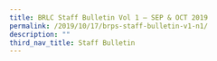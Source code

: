 ```yaml
---
title: BRLC Staff Bulletin Vol 1 – SEP & OCT 2019
permalink: /2019/10/17/brps-staff-bulletin-v1-n1/
description: ""
third_nav_title: Staff Bulletin
---
```

